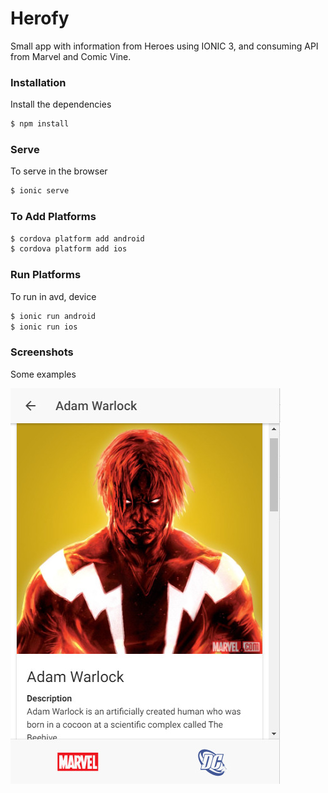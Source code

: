 # Herofy

Small app with information from Heroes using IONIC 3, and consuming API from Marvel and Comic Vine.

### Installation

Install the dependencies

```sh
$ npm install
```

### Serve
To serve in the browser

```sh
$ ionic serve
```

### To Add Platforms
```sh
$ cordova platform add android
$ cordova platform add ios
```

### Run Platforms
To run in avd, device

```sh
$ ionic run android
$ ionic run ios
```

### Screenshots
Some examples

![View this](/screenshot.JPEG)